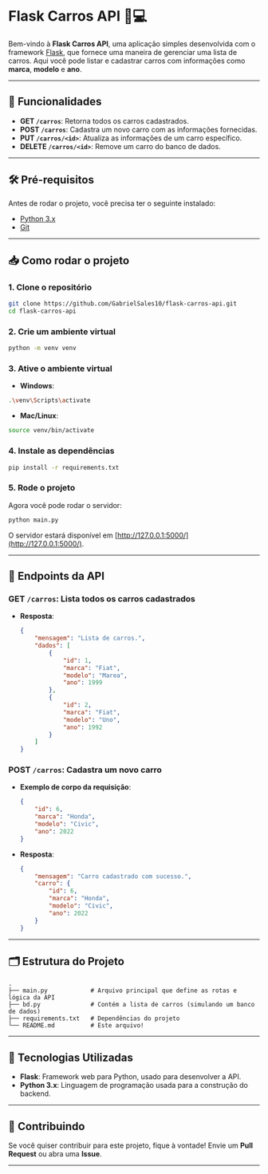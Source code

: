 # Flask Carros API 🚗💻

Bem-vindo à **Flask Carros API**, uma aplicação simples desenvolvida com o framework [Flask](https://flask.palletsprojects.com/), que fornece uma maneira de gerenciar uma lista de carros. Aqui você pode listar e cadastrar carros com informações como **marca**, **modelo** e **ano**.

---

## 🚀 Funcionalidades

- **GET `/carros`**: Retorna todos os carros cadastrados.
- **POST `/carros`**: Cadastra um novo carro com as informações fornecidas.
- **PUT `/carros/<id>`**: Atualiza as informações de um carro específico.
- **DELETE `/carros/<id>`**: Remove um carro do banco de dados.

---

## 🛠️ Pré-requisitos

Antes de rodar o projeto, você precisa ter o seguinte instalado:

- [Python 3.x](https://www.python.org/downloads/)
- [Git](https://git-scm.com/)

---

## 📥 Como rodar o projeto

### 1. Clone o repositório

```bash
git clone https://github.com/GabrielSales10/flask-carros-api.git
cd flask-carros-api
```

### 2. Crie um ambiente virtual

```bash
python -m venv venv
```

### 3. Ative o ambiente virtual

- **Windows**:

```bash
.\venv\Scripts\activate
```

- **Mac/Linux**:

```bash
source venv/bin/activate
```

### 4. Instale as dependências

```bash
pip install -r requirements.txt
```

### 5. Rode o projeto

Agora você pode rodar o servidor:

```bash
python main.py
```

O servidor estará disponível em [http://127.0.0.1:5000/](http://127.0.0.1:5000/).

---

## 📂 Endpoints da API

### **GET `/carros`**: Lista todos os carros cadastrados

- **Resposta**:
    ```json
    {
        "mensagem": "Lista de carros.",
        "dados": [
            {
                "id": 1,
                "marca": "Fiat",
                "modelo": "Marea",
                "ano": 1999
            },
            {
                "id": 2,
                "marca": "Fiat",
                "modelo": "Uno",
                "ano": 1992
            }
        ]
    }
    ```

### **POST `/carros`**: Cadastra um novo carro

- **Exemplo de corpo da requisição**:
    ```json
    {
        "id": 6,
        "marca": "Honda",
        "modelo": "Civic",
        "ano": 2022
    }
    ```

- **Resposta**:
    ```json
    {
        "mensagem": "Carro cadastrado com sucesso.",
        "carro": {
            "id": 6,
            "marca": "Honda",
            "modelo": "Civic",
            "ano": 2022
        }
    }
    ```

---

## 🗂️ Estrutura do Projeto

```
.
├── main.py            # Arquivo principal que define as rotas e lógica da API
├── bd.py              # Contém a lista de carros (simulando um banco de dados)
├── requirements.txt   # Dependências do projeto
└── README.md          # Este arquivo!
```

---

## 🔧 Tecnologias Utilizadas

- **Flask**: Framework web para Python, usado para desenvolver a API.
- **Python 3.x**: Linguagem de programação usada para a construção do backend.

---

## 🤝 Contribuindo

Se você quiser contribuir para este projeto, fique à vontade! Envie um **Pull Request** ou abra uma **Issue**.

---
